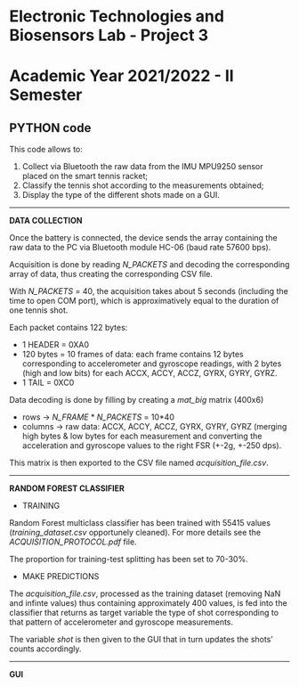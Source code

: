 # Electronic Technologies and Biosensors Lab - Project 3
# Academic Year 2021/2022 - II Semester


## PYTHON code 

This code allows to:
1.  Collect via Bluetooth the raw data from the IMU MPU9250 sensor placed on the smart tennis racket;
2.	Classify the tennis shot according to the measurements obtained;
3.	Display the type of the different shots made on a GUI.


--------------------------------------------

**DATA COLLECTION**

Once the battery is connected, the device sends the array containing the raw data to the PC via Bluetooth module HC-06 (baud rate 57600 bps). 

Acquisition is done by reading *N_PACKETS* and decoding the corresponding array of data, thus creating the corresponding CSV file.

With *N_PACKETS* = 40, the acquisition takes about 5 seconds (including the time to open COM port), which is approximatively equal to the duration of one tennis shot.

Each packet contains 122 bytes: 
-	1 HEADER = 0XA0
-	120 bytes =  10 frames of data: each frame contains 12 bytes corresponding to accelerometer and gyroscope readings, with 2 bytes (high and low bits) for each ACCX, ACCY, ACCZ, GYRX, GYRY, GYRZ.
-	1 TAIL = 0XC0

Data decoding is done by filling by creating a *mat_big* matrix (400x6) 
-	rows -> *N_FRAME* * *N_PACKETS* = 10*40 
-	columns -> raw data: ACCX, ACCY, ACCZ, GYRX, GYRY, GYRZ (merging high bytes & low bytes for each measurement and converting the acceleration and gyroscope values to the right FSR (+-2g, +-250 dps).

This matrix is then exported to the CSV file named *acquisition_file.csv*.



--------------------------------------------

**RANDOM FOREST CLASSIFIER**

* TRAINING

Random Forest multiclass classifier has been trained with 55415 values (*training_dataset.csv* opportunely cleaned). For more details see  the *ACQUISITION_PROTOCOL.pdf* file.

The proportion for training-test splitting has been set to 70-30%.


*  MAKE PREDICTIONS

The *acquisition_file.csv*, processed as the training dataset (removing NaN and infinte values) thus containing approximately 400 values, is fed into the classifier that returns as target variable the type of shot corresponding to that pattern of accelerometer and gyroscope measurements.

The variable *shot* is then given to the GUI that in turn updates the shots’ counts accordingly.

--------------------------------------------

**GUI**
